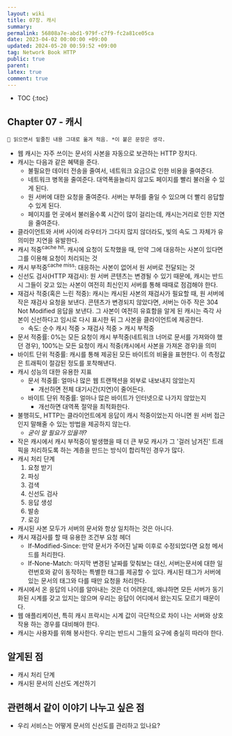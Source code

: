 ```yaml
---
layout: wiki
title: 07장. 캐시
summary: 
permalink: 56808a7e-abd1-979f-c7f9-fc2a81ce05ca
date: 2023-04-02 00:00:00 +09:00
updated: 2024-05-20 00:59:52 +09:00
tag: Network Book HTTP
public: true
parent: 
latex: true
comment: true
---
```


* TOC
{:toc}

## Chapter 07 - 캐시

```
📌 읽으면서 밑줄친 내용 그대로 옮겨 적음. *이 붙은 문장은 생각.
```

- 웹 캐시는 자주 쓰이는 문서의 사본을 자동으로 보관하는 HTTP 장치다.
- 캐시는 다음과 같은 혜택을 준다.
	- 불필요한 데이터 전송을 줄여서, 네트워크 요금으로 인한 비용을 줄여준다.
	- 네트워크 병목을 줄여준다. 대역폭을늘리지 않고도 페이지를 빨리 불러올 수 있게 된다.
	- 원 서버에 대한 요청을 줄여준다. 서버는 부하를 줄일 수 있으며 더 빨리 응답할 수 있게 된다.
	- 페이지를 먼 곳에서 불러올수록 시간이 많이 걸리는데, 캐시는거리로 인한 지연을 줄여준다.
- 클라이언트와 서버 사이에 라우터가 그다지 많지 않더라도, 빛의 속도 그 자체가 유의미한 지연을 유발한다.
- 캐시 적중<sup>cache hit</sup>: 캐시에 요청이 도착했을 때, 만약 그에 대응하는 사본이 있다면 그를 이용해 요청이 처리되는 것
- 캐시 부적중<sup>cache miss</sup>: 대응하는 사본이 없어서 원 서버로 전달되는 것
- 신선도 검사(HTTP 재검사): 원 서버 콘텐츠는 변경될 수 있기 때문에, 캐시는 반드시 그들이 갖고 있는 사본이 여전히 최신인지 서버를 통해 때때로 점검해야 한다.
- 재검사 적중(혹은 느린 적중): 캐시는 캐시된 사본의 재검사가 필요할 때, 원 서버에 작은 재검사 요청을 보낸다. 콘텐츠가 변경되지 않았다면, 서버는 아주 작은 304 Not Modified 응답을 보낸다. 그 사본이 여전히 유효함을 알게 된 캐시는 즉각 사본이 신선하다고 임시로 다시 표시한 뒤 그 사본을 클라이언트에 제공한다.
	- 속도: 순수 캐시 적중 > 재검사 적중 > 캐시 부적중
- 문서 적중률: 0%는 모든 요청이 캐시 부적중(네트워크 너머로 문서를 가져와야 했던 경우), 100%는 모든 요청이 캐시 적중(캐시에서 사본을 가져온 경우)을 의미
- 바이트 단위 적중률: 캐시를 통해 제공된 모든 바이트의 비율을 표현한다. 이 측정값은 트래픽이 절감된 정도를 포착해낸다.
- 캐시 성능의 대한 유용한 지표
	- 문서 적중률: 얼마나 많은 웹 트랜잭션을 외부로 내보내지 않았는지
		- 개선하면 전체 대기시간(지연)이 줄어든다.
	- 바이트 단위 적중률: 얼마나 많은 바이트가 인터넷으로 나가지 않았는지
		- 개선하면 대역폭 절약을 최적화한다.
- 불행히도, HTTP는 클라이언트에게 응답이 캐시 적중이었는지 아니면 원 서버 접근인지 말해줄 수 있는 방법을 제공하지 않는다.
	- *굳이 알 필요가 있을까?*
- 작은 캐시에서 캐시 부적중이 발생했을 때 더 큰 부모 캐시가 그 '걸러 남겨진' 트래픽을 처리하도록 하는 계층을 만드는 방식이 합리적인 경우가 많다.
- 캐시 처리 단계
	1. 요청 받기
	2. 파싱
	3. 검색
	4. 신선도 검사
	5. 응답 생성
	6. 발송
	7. 로깅
- 캐시된 사본 모두가 서버의 문서와 항상 일치하는 것은 아니다.
- 캐시 재검사를 할 때 유용한 조건부 요청 헤더
	- If-Modified-Since: 만약 문서가 주어진 날짜 이후로 수정되었다면 요청 메서드를 처리한다.
	- If-None-Match: 마지막 변경된 날짜를 맞춰보는 대신, 서버는문서에 대한 일련번호와 같이 동작하는 특별한 태그를 제공할 수 있다. 캐시된 태그가 서버에 있는 문서의 태그와 다를 때만 요청을 처리한다.
- 캐시에서 온 응답의 나이를 알아내는 것은 더 어려운데, 왜냐하면 모든 서버가 동기화된 시계를 갖고 있지는 않으며 우리는 응답이 어디에서 왔는지도 모르기 때문이다.
- 웹 애플리케이션, 특히 캐시 프락시는 시계 값이 극단적으로 차이 나는 서버와 상호작용 하는 경우를 대비해야 한다.
- 캐시는 사용자를 위해 봉사한다. 우리는 반드시 그들의 요구에 충실히 따라야 한다.

## 알게된 점

- 캐시 처리 단계
- 캐시된 문서의 신선도 계산하기

## 관련해서 같이 이야기 나누고 싶은 점

- 우리 서비스는 어떻게 문서의 신선도를 관리하고 있나요?
